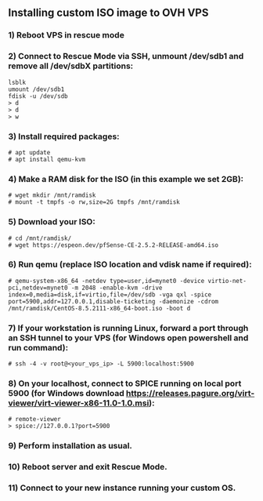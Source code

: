 ## Installing custom ISO image to OVH VPS

### 1) Reboot VPS in rescue mode

### 2) Connect to Rescue Mode via SSH, unmount /dev/sdb1 and remove all /dev/sdbX partitions:

```
lsblk
umount /dev/sdb1
fdisk -u /dev/sdb
> d
> d
> w
```

### 3) Install required packages:

```
# apt update
# apt install qemu-kvm
```
### 4) Make a RAM disk for the ISO (in this example we set 2GB):

```
# wget mkdir /mnt/ramdisk
# mount -t tmpfs -o rw,size=2G tmpfs /mnt/ramdisk
```
### 5) Download your ISO:

```
# cd /mnt/ramdisk/
# wget https://espeon.dev/pfSense-CE-2.5.2-RELEASE-amd64.iso
```
### 6) Run qemu (replace ISO location and vdisk name if required):

```
# qemu-system-x86_64 -netdev type=user,id=mynet0 -device virtio-net-pci,netdev=mynet0 -m 2048 -enable-kvm -drive index=0,media=disk,if=virtio,file=/dev/sdb -vga qxl -spice port=5900,addr=127.0.0.1,disable-ticketing -daemonize -cdrom /mnt/ramdisk/CentOS-8.5.2111-x86_64-boot.iso -boot d
```
### 7) If your workstation is running Linux, forward a port through an SSH tunnel to your VPS (for Windows open powershell and run command):

```
# ssh -4 -v root@<your_vps_ip> -L 5900:localhost:5900
```
### 8) On your localhost, connect to SPICE running on local port 5900 (for Windows download https://releases.pagure.org/virt-viewer/virt-viewer-x86-11.0-1.0.msi):

```
# remote-viewer
> spice://127.0.0.1?port=5900
```
### 9) Perform installation as usual.

### 10) Reboot server and exit Rescue Mode.

### 11) Connect to your new instance running your custom OS.
